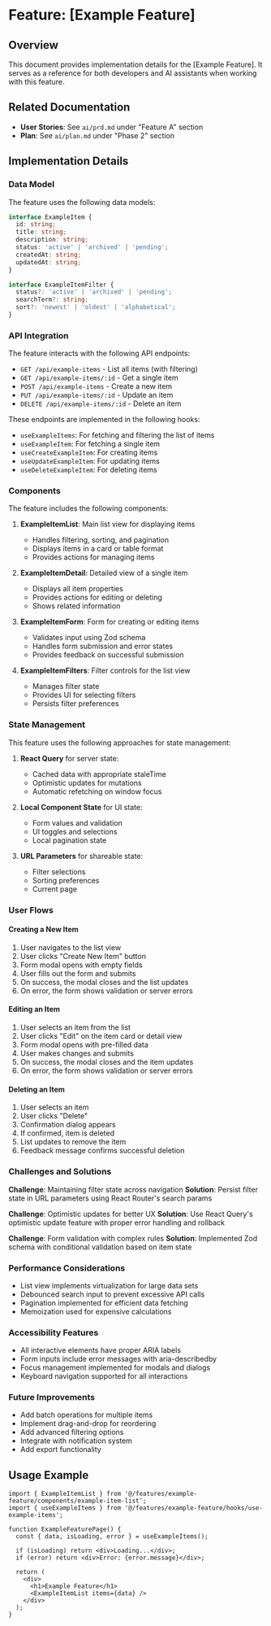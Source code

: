 # Feature: [Example Feature]

## Overview
This document provides implementation details for the [Example Feature]. It serves as a reference for both developers and AI assistants when working with this feature.

## Related Documentation
- **User Stories**: See `ai/prd.md` under "Feature A" section
- **Plan**: See `ai/plan.md` under "Phase 2" section

## Implementation Details

### Data Model
The feature uses the following data models:

```typescript
interface ExampleItem {
  id: string;
  title: string;
  description: string;
  status: 'active' | 'archived' | 'pending';
  createdAt: string;
  updatedAt: string;
}

interface ExampleItemFilter {
  status?: 'active' | 'archived' | 'pending';
  searchTerm?: string;
  sort?: 'newest' | 'oldest' | 'alphabetical';
}
```

### API Integration
The feature interacts with the following API endpoints:

- `GET /api/example-items` - List all items (with filtering)
- `GET /api/example-items/:id` - Get a single item
- `POST /api/example-items` - Create a new item
- `PUT /api/example-items/:id` - Update an item
- `DELETE /api/example-items/:id` - Delete an item

These endpoints are implemented in the following hooks:

- `useExampleItems`: For fetching and filtering the list of items
- `useExampleItem`: For fetching a single item
- `useCreateExampleItem`: For creating items
- `useUpdateExampleItem`: For updating items
- `useDeleteExampleItem`: For deleting items

### Components
The feature includes the following components:

1. **ExampleItemList**: Main list view for displaying items
   - Handles filtering, sorting, and pagination
   - Displays items in a card or table format
   - Provides actions for managing items

2. **ExampleItemDetail**: Detailed view of a single item
   - Displays all item properties
   - Provides actions for editing or deleting
   - Shows related information

3. **ExampleItemForm**: Form for creating or editing items
   - Validates input using Zod schema
   - Handles form submission and error states
   - Provides feedback on successful submission

4. **ExampleItemFilters**: Filter controls for the list view
   - Manages filter state
   - Provides UI for selecting filters
   - Persists filter preferences

### State Management
This feature uses the following approaches for state management:

1. **React Query** for server state:
   - Cached data with appropriate staleTime
   - Optimistic updates for mutations
   - Automatic refetching on window focus

2. **Local Component State** for UI state:
   - Form values and validation
   - UI toggles and selections
   - Local pagination state

3. **URL Parameters** for shareable state:
   - Filter selections
   - Sorting preferences
   - Current page

### User Flows

#### Creating a New Item
1. User navigates to the list view
2. User clicks "Create New Item" button
3. Form modal opens with empty fields
4. User fills out the form and submits
5. On success, the modal closes and the list updates
6. On error, the form shows validation or server errors

#### Editing an Item
1. User selects an item from the list
2. User clicks "Edit" on the item card or detail view
3. Form modal opens with pre-filled data
4. User makes changes and submits
5. On success, the modal closes and the item updates
6. On error, the form shows validation or server errors

#### Deleting an Item
1. User selects an item
2. User clicks "Delete"
3. Confirmation dialog appears
4. If confirmed, item is deleted
5. List updates to remove the item
6. Feedback message confirms successful deletion

### Challenges and Solutions

**Challenge**: Maintaining filter state across navigation
**Solution**: Persist filter state in URL parameters using React Router's search params

**Challenge**: Optimistic updates for better UX
**Solution**: Use React Query's optimistic update feature with proper error handling and rollback

**Challenge**: Form validation with complex rules
**Solution**: Implemented Zod schema with conditional validation based on item state

### Performance Considerations
- List view implements virtualization for large data sets
- Debounced search input to prevent excessive API calls
- Pagination implemented for efficient data fetching
- Memoization used for expensive calculations

### Accessibility Features
- All interactive elements have proper ARIA labels
- Form inputs include error messages with aria-describedby
- Focus management implemented for modals and dialogs
- Keyboard navigation supported for all interactions

### Future Improvements
- Add batch operations for multiple items
- Implement drag-and-drop for reordering
- Add advanced filtering options
- Integrate with notification system
- Add export functionality

## Usage Example

```tsx
import { ExampleItemList } from '@/features/example-feature/components/example-item-list';
import { useExampleItems } from '@/features/example-feature/hooks/use-example-items';

function ExampleFeaturePage() {
  const { data, isLoading, error } = useExampleItems();
  
  if (isLoading) return <div>Loading...</div>;
  if (error) return <div>Error: {error.message}</div>;
  
  return (
    <div>
      <h1>Example Feature</h1>
      <ExampleItemList items={data} />
    </div>
  );
}
```